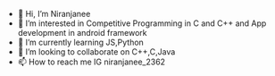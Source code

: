 - 👋 Hi, I’m Niranjanee
- 👀 I’m interested in Competitive Programming in C and C++ and App development in android framework
- 🌱 I’m currently learning JS,Python
- 💞️ I’m looking to collaborate on C++,C,Java
- 📫 How to reach me IG niranjanee_2362 

<!---
Niranjanee2362/Niranjanee2362 is a ✨ special ✨ repository because its `README.md` (this file) appears on your GitHub profile.
You can click the Preview link to take a look at your changes.
--->
